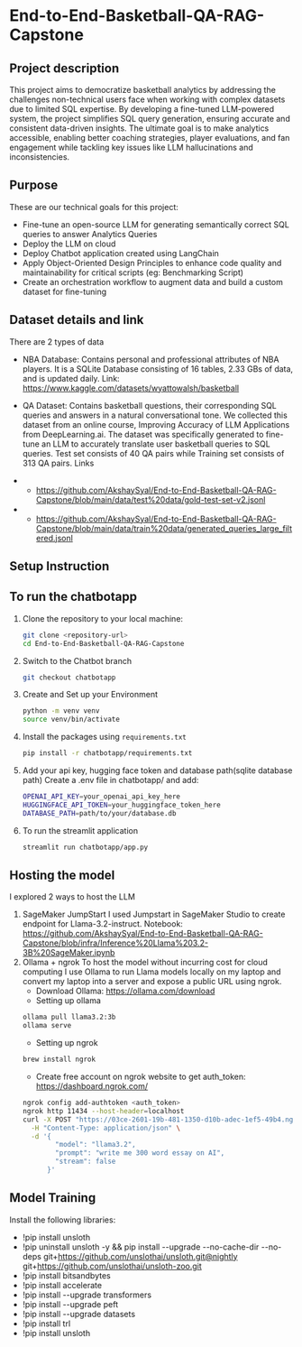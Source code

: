 # End-to-End-Basketball-QA-RAG-Capstone

## Project description
This project aims to democratize basketball analytics by addressing the challenges non-technical users face when working with complex datasets due to limited SQL expertise. By developing a fine-tuned LLM-powered system, the project simplifies SQL query generation, ensuring accurate and consistent data-driven insights. The ultimate goal is to make analytics accessible, enabling better coaching strategies, player evaluations, and fan engagement while tackling key issues like LLM hallucinations and inconsistencies.
## Purpose 
These are our technical goals for this project:
- Fine-tune an open-source LLM for generating semantically correct SQL queries to answer Analytics Queries
- Deploy the LLM on cloud
- Deploy Chatbot application created using LangChain
- Apply Object-Oriented Design Principles to enhance code quality and maintainability for critical scripts (eg: Benchmarking Script)
- Create an orchestration workflow to augment data and build a custom dataset for fine-tuning
## Dataset details and link
There are 2 types of data
- NBA Database: Contains personal and professional attributes of NBA players. It is a SQLite Database consisting of 16 tables, 2.33 GBs of data, and is updated daily.
Link: https://www.kaggle.com/datasets/wyattowalsh/basketball

- QA Dataset: Contains basketball questions, their corresponding SQL queries and answers in a natural conversational tone. We collected this dataset from an online course, Improving Accuracy of LLM Applications from DeepLearning.ai. The dataset was specifically generated to fine-tune an LLM to accurately translate user basketball queries to SQL queries. Test set consists of 40 QA pairs while Training set consists of 313 QA pairs.
Links
- - https://github.com/AkshaySyal/End-to-End-Basketball-QA-RAG-Capstone/blob/main/data/test%20data/gold-test-set-v2.jsonl
- - https://github.com/AkshaySyal/End-to-End-Basketball-QA-RAG-Capstone/blob/main/data/train%20data/generated_queries_large_filtered.jsonl

## Setup Instruction
## To run the chatbotapp
1. Clone the repository to your local machine:
   ```bash
   git clone <repository-url>
   cd End-to-End-Basketball-QA-RAG-Capstone
2. Switch to the Chatbot branch
   ```bash
   git checkout chatbotapp
3. Create and Set up your Environment
   ```bash
   python -m venv venv
   source venv/bin/activate
4. Install the packages using `requirements.txt`
   ```bash
   pip install -r chatbotapp/requirements.txt
5. Add your api key, hugging face token and database path(sqlite database path)
   Create a .env file in chatbotapp/ and add:
   ```bash
   OPENAI_API_KEY=your_openai_api_key_here
   HUGGINGFACE_API_TOKEN=your_huggingface_token_here
   DATABASE_PATH=path/to/your/database.db
6. To run the streamlit application
   ```bash
   streamlit run chatbotapp/app.py

## Hosting the model
I explored 2 ways to host the LLM
1. SageMaker JumpStart
   I used Jumpstart in SageMaker Studio to create endpoint for Llama-3.2-instruct. Notebook: https://github.com/AkshaySyal/End-to-End-Basketball-QA-RAG-Capstone/blob/infra/Inference%20Llama%203.2-3B%20SageMaker.ipynb
2. Ollama + ngrok
   To host the model without incurring cost for cloud computing I use Ollama to run Llama models locally on my laptop and convert my laptop into a server and expose a public URL using ngrok.
   - Download Ollama: https://ollama.com/download
   - Setting up ollama
   ```bash
   ollama pull llama3.2:3b
   ollama serve
   ```
   - Setting up ngrok
   ```bash
   brew install ngrok
   ```
   - Create free account on ngrok website to get auth_token: https://dashboard.ngrok.com/
   ```bash
   ngrok config add-authtoken <auth_token>
   ngrok http 11434 --host-header=localhost
   curl -X POST "https://03ce-2601-19b-481-1350-d10b-adec-1ef5-49b4.ngrok-free.app/api/generate" \
     -H "Content-Type: application/json" \
     -d '{
           "model": "llama3.2",
           "prompt": "write me 300 word essay on AI",
           "stream": false
         }'

## Model Training
Install the following libraries:
- !pip install unsloth
- !pip uninstall unsloth -y && pip install --upgrade --no-cache-dir --no-deps git+https://github.com/unslothai/unsloth.git@nightly git+https://github.com/unslothai/unsloth-zoo.git
- !pip install bitsandbytes
- !pip install accelerate
- !pip install --upgrade transformers
- !pip install --upgrade peft
- !pip install --upgrade datasets
- !pip install trl
- !pip install unsloth

